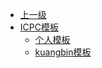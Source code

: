 * [上一级](/README)
* [ICPC模板](/icpc/)
  * [个人模板](/icpc/个人模板.md)
  * [kuangbin模板](/icpc/kuangbin模板.md)

